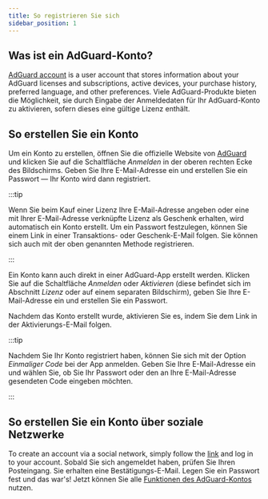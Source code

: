 ```yaml
---
title: So registrieren Sie sich
sidebar_position: 1
---
```


## Was ist ein AdGuard-Konto?

[AdGuard account](https://adguardaccount.com/) is a user account that stores information about your AdGuard licenses and subscriptions, active devices, your purchase history, preferred language, and other preferences. Viele AdGuard-Produkte bieten die Möglichkeit, sie durch Eingabe der Anmeldedaten für Ihr AdGuard-Konto zu aktivieren, sofern dieses eine gültige Lizenz enthält.

## So erstellen Sie ein Konto

Um ein Konto zu erstellen, öffnen Sie die offizielle Website von [AdGuard](https://adguard.com/welcome.html) und klicken Sie auf die Schaltfläche *Anmelden* in der oberen rechten Ecke des Bildschirms. Geben Sie Ihre E-Mail-Adresse ein und erstellen Sie ein Passwort — Ihr Konto wird dann registriert.

:::tip

Wenn Sie beim Kauf einer Lizenz Ihre E-Mail-Adresse angeben oder eine mit Ihrer E-Mail-Adresse verknüpfte Lizenz als Geschenk erhalten, wird automatisch ein Konto erstellt. Um ein Passwort festzulegen, können Sie einem Link in einer Transaktions- oder Geschenk-E-Mail folgen. Sie können sich auch mit der oben genannten Methode registrieren.

:::

Ein Konto kann auch direkt in einer AdGuard-App erstellt werden. Klicken Sie auf die Schaltfläche *Anmelden* oder *Aktivieren* (diese befindet sich im Abschnitt *Lizenz* oder auf einem separaten Bildschirm), geben Sie Ihre E-Mail-Adresse ein und erstellen Sie ein Passwort.

Nachdem das Konto erstellt wurde, aktivieren Sie es, indem Sie dem Link in der Aktivierungs-E-Mail folgen.

:::tip

Nachdem Sie Ihr Konto registriert haben, können Sie sich mit der Option *Einmaliger Code* bei der App anmelden. Geben Sie Ihre E-Mail-Adresse ein und wählen Sie, ob Sie Ihr Passwort oder den an Ihre E-Mail-Adresse gesendeten Code eingeben möchten.

:::

## So erstellen Sie ein Konto über soziale Netzwerke

To create an account via a social network, simply follow the [link](https://auth.adguardaccount.com/login.html) and log in to your account. Sobald Sie sich angemeldet haben, prüfen Sie Ihren Posteingang. Sie erhalten eine Bestätigungs-E-Mail. Legen Sie ein Passwort fest und das war's! Jetzt können Sie alle [Funktionen des AdGuard-Kontos](https://adguard.com/kb/general/account/features/) nutzen.
